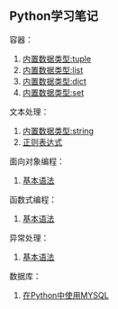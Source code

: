 ## Python学习笔记

容器：  
1. [内置数据类型:tuple](https://github.com/winux404/note/blob/master/python/01.tuple.md)   
2. [内置数据类型:list](https://github.com/winux404/note/blob/master/python/02.list.md)   
3. [内置数据类型:dict](https://github.com/winux404/note/blob/master/python/03.dict.md)   
4. [内置数据类型:set](https://github.com/winux404/note/blob/master/python/04.set.md)   

文本处理：  
1. [内置数据类型:string](https://github.com/winux404/note/blob/master/python/05.string.md)   
2. [正则表达式](https://github.com/winux404/note/blob/master/python/06.regex.md)   

面向对象编程：  
1. [基本语法](https://github.com/winux404/note/blob/master/python/09.object.md)  

函数式编程：  
1. [基本语法](https://github.com/winux404/note/blob/master/python/07.function.md)   

异常处理：  
1. [基本语法](https://github.com/winux404/note/blob/master/python/08.exception.md)   

数据库：  
1. [在Python中使用MYSQL](https://github.com/winux404/note/blob/master/python/10.sql.md)  